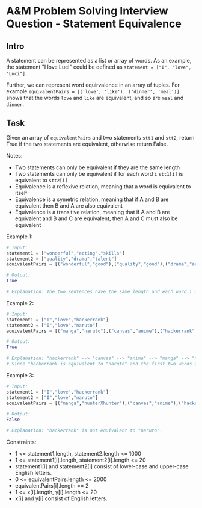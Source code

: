 
# A&M Problem Solving Interview Question - Statement Equivalence

## Intro
A statement can be represented as a list or array of words. As an example, the statement "I love Luci" could be defined as `statement = ["I", "love", "Luci"]`.

Further, we can represent word equirvalence in an array of tuples. For example `equivalentPairs = [('love', 'like'), ('dinner', 'meal')]` shows that the words `love` and `like` are
equivalent, and so are `meal` and `dinner`.


## Task
Given an array of `equivalentPairs` and two statements `stt1` and `stt2`, return True if the two statements are equivalent, otherwise return False.

Notes:
- Two statements can only be equivalent if they are the same length
- Two statements can only be equivalent if for each word `i` `stt1[i]` is equivalent to `stt2[i]`
- Equivalence is a reflexive relation, meaning that a word is equivalent to itself
- Equivalence is a symetric relation, meaning that if A and B are equivalent then B and A are also equivalent
- Equivalence is a transitive relation, meaning that if A and B are equivalent and B and C are equivalent, then A and C must also be equivalent


 

Example 1:

```python
# Input: 
statement1 = ["wonderful","acting","skills"]
statement2 = ["quality","drama","talent"]
equivalentPairs = [("wonderful","good"),("quality","good"),("drama","acting"),("skills","talent")]

# Output:
True

# Explanation: The two sentences have the same length and each word i of statement1 is also equivalent to the corresponding word in statement2.  
```

Example 2:

```python
# Input: 
statement1 = ["I","love","hackerrank"]
statement2 = ["I","love","naruto"]
equivalentPairs = [("manga","naruto"),("canvas","anime"),("hackerrank","canvas"),("anime","manga")]

# Output: 
True

# Explanation: "hackerrank" --> "canvas" --> "anime" --> "manga" --> "naruto".
# Since "hackerrank is equivalent to "naruto" and the first two words are the same, the two sentences are equivalent.
```

Example 3:

```python
# Input: 
statement1 = ["I","love","hackerrank"]
statement2 = ["I","love","naruto"]
equivalentPairs = [("manga","hunterXhunter"),("canvas","anime"),("hackerrank","canvas"),("anime","manga")]

# Output: 
False

# Explanation: "hackerrank" is not equivalent to "naruto".
``` 

Constraints:

- 1 <= statement1.length, statement2.length <= 1000
- 1 <= statement1[i].length, statement2[i].length <= 20
- statement1[i] and statement2[i] consist of lower-case and upper-case English letters.
- 0 <= equivalentPairs.length <= 2000
- equivalentPairs[i].length == 2
- 1 <= x[i].length, y[i].length <= 20
- x[i] and y[i] consist of English letters.
